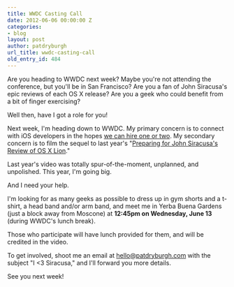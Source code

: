 ```yaml
---
title: WWDC Casting Call
date: 2012-06-06 00:00:00 Z
categories:
- blog
layout: post
author: patdryburgh
url_title: wwdc-casting-call
old_entry_id: 484
---
```


Are you heading to WWDC next week? Maybe you're not attending the conference, but you'll be in San Francisco? Are you a fan of John Siracusa's epic reviews of each OS X release? Are you a geek who could benefit from a bit of finger exercising?

Well then, have I got a role for you!

Next week, I'm heading down to WWDC. My primary concern is to connect with iOS developers in the hopes [we can hire one or two](http://perch.co/jobs). My secondary concern is to film the sequel to last year's "[Preparing for John Siracusa's Review of OS X Lion](http://www.youtube.com/watch?v=nhOG25fM8so)."

Last year's video was totally spur-of-the-moment, unplanned, and unpolished. This year, I'm going big.

And I need your help.

I'm looking for as many geeks as possible to dress up in gym shorts and a t-shirt, a head band and/or arm band, and meet me in Yerba Buena Gardens (just a block away from Moscone) at **12:45pm on Wednesday, June 13** (during WWDC's lunch break).

Those who participate will have lunch provided for them, and will be credited in the video.

To get involved, shoot me an email at <a href="mailto:hello@patdryburgh.com?Subject=I <3 Siracusa">hello@patdryburgh.com</a> with the subject "I <3 Siracusa," and I'll forward you more details.

See you next week!